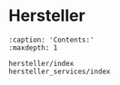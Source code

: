 # Hersteller
```{toctree}
:caption: 'Contents:'
:maxdepth: 1

hersteller/index
hersteller_services/index
```